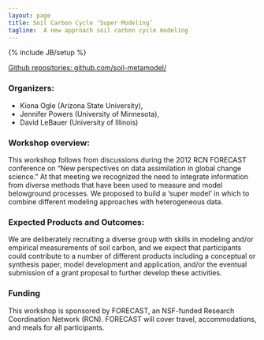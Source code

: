 ```yaml
---
layout: page
title: Soil Carbon Cycle ‘Super Modeling’
tagline:  A new approach soil carbon cycle modeling
---
```

{% include JB/setup %}

[Github repositories: github.com/soil-metamodel/](https://github.com/soil-metamodel/)
 
### Organizers:

* Kiona Ogle (Arizona State University), 
* Jennifer Powers (University of Minnesota), 
* David LeBauer (University of Illinois)

### Workshop overview:

This workshop follows from discussions during the 2012 RCN FORECAST conference on “New perspectives on data assimilation in global change science.” At that meeting we recognized the need to integrate information from diverse methods that have been used to measure and model belowground processes. We proposed to build a ‘super model’ in which to combine different modeling approaches with heterogeneous data. 


### Expected Products and Outcomes: 

We are deliberately recruiting a diverse group with skills in modeling and/or empirical measurements of soil carbon, and we expect that participants could contribute to a number of different products including a conceptual or synthesis paper, model development and application, and/or the eventual submission of a grant proposal to further develop these activities.

### Funding

This workshop is sponsored by FORECAST, an NSF-funded Research Coordination Network (RCN). FORECAST will cover travel, accommodations, and meals for all participants.

